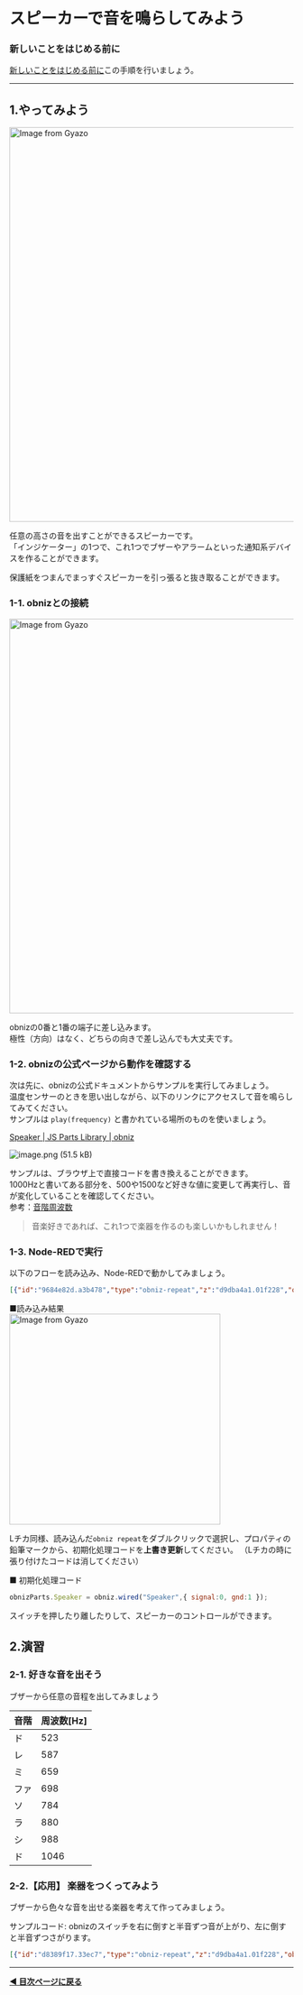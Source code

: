 # スピーカーで音を鳴らしてみよう


### **新しいことをはじめる前に**  

[新しいことをはじめる前に](../before-start.md)この手順を行いましょう。

---

## 1.やってみよう

<a href="https://gyazo.com/c39a8d243cc56f5e5e788bcc05a68d57"><img src="https://i.gyazo.com/c39a8d243cc56f5e5e788bcc05a68d57.jpg" alt="Image from Gyazo" width="700"/></a>

任意の高さの音を出すことができるスピーカーです。  
「インジケーター」の1つで、これ1つでブザーやアラームといった通知系デバイスを作ることができます。

保護紙をつまんでまっすぐスピーカーを引っ張ると抜き取ることができます。  

### 1-1. obnizとの接続

<a href="https://i.gyazo.com/76644dcdab7a2bc2b5b7a0149a2667cf"><img src="https://i.gyazo.com/76644dcdab7a2bc2b5b7a0149a2667cf.jpg" alt="Image from Gyazo" width="700"/></a>

obnizの0番と1番の端子に差し込みます。  
極性（方向）はなく、どちらの向きで差し込んでも大丈夫です。

### 1-2. obnizの公式ページから動作を確認する

次は先に、obnizの公式ドキュメントからサンプルを実行してみましょう。  
温度センサーのときを思い出しながら、以下のリンクにアクセスして音を鳴らしてみてください。  
サンプルは `play(frequency)` と書かれている場所のものを使いましょう。

[Speaker | JS Parts Library | obniz](https://docs.obniz.com/ja/sdk/parts/Speaker/README.md)

![image.png (51.5 kB)](https://img.esa.io/uploads/production/attachments/3062/2019/06/20/8131/3641c01c-67aa-4150-8074-b4c949fd16c7.png)

サンプルは、ブラウザ上で直接コードを書き換えることができます。  
1000Hzと書いてある部分を、500や1500など好きな値に変更して再実行し、音が変化していることを確認してください。  
参考：[音階周波数](https://tomari.org/main/java/oto.html)

> 音楽好きであれば、これ1つで楽器を作るのも楽しいかもしれません！

### 1-3. Node-REDで実行

以下のフローを読み込み、Node-REDで動かしてみましょう。


```json
[{"id":"9684e82d.a3b478","type":"obniz-repeat","z":"d9dba4a1.01f228","obniz":"","name":"","interval":"100","code":"msg.payload = await obniz.switch.getWait();\n\nif (msg.payload === 'push') {\n    // 押されたとき\n    obniz.display.clear(); // 画面を消去\n    obniz.display.print('beep!');  // beep! と画面に表示\n    obnizParts.Speaker.play(1000); // 1000Hz で音を鳴らす\n} else {\n    // 何も押していない\n    obniz.display.clear(); // 画面を消去\n    obniz.display.print('silent');  // silent と画面に表示\n    obnizParts.Speaker.stop(); // 音をとめる\n}\n\nreturn msg;","x":270,"y":280,"wires":[["f8e3da0b.78b968"]]},{"id":"f8e3da0b.78b968","type":"debug","z":"d9dba4a1.01f228","name":"","active":true,"tosidebar":true,"console":false,"tostatus":false,"complete":"false","statusVal":"","statusType":"auto","x":470,"y":280,"wires":[]}]
```
■読み込み結果  
<a href="https://gyazo.com/c5e4d78c48e149bd3c50c56423a76289"><img src="https://gyazo.com/c5e4d78c48e149bd3c50c56423a76289.png" alt="Image from Gyazo" width="374"/></a>  


Lチカ同様、読み込んだ`obniz repeat`をダブルクリックで選択し、プロパティの鉛筆マークから、初期化処理コードを**上書き更新**してください。
（Lチカの時に張り付けたコードは消してください）

■ 初期化処理コード
```javascript
obnizParts.Speaker = obniz.wired("Speaker",{ signal:0, gnd:1 });
```

スイッチを押したり離したりして、スピーカーのコントロールができます。


## 2.演習

### 2-1. 好きな音を出そう

ブザーから任意の音程を出してみましょう

| 音階 | 周波数[Hz] |
| ---- | ---------- |
| ド   | 523        |
| レ   | 587        |
| ミ   | 659        |
| ファ | 698        |
| ソ   | 784        |
| ラ   | 880        |
| シ   | 988        |
| ド   | 1046       |


### 2-2.【応用】 楽器をつくってみよう

ブザーから色々な音を出せる楽器を考えて作ってみましょう。


サンプルコード: obnizのスイッチを右に倒すと半音ずつ音が上がり、左に倒すと半音ずつさがります。
```json
[{"id":"d8389f17.33ec7","type":"obniz-repeat","z":"d9dba4a1.01f228","obniz":"","name":"","interval":"100","code":"msg.payload = await obniz.switch.getWait();\n\nlet freq = context.get('freq')||523; // 周波数用のコンテキストを参照（無ければ初期化）\nlet note_number = context.get('note')||72; // MIDIノート番号// ノート番号用のコンテキストを参照（無ければ初期化）\n\nobniz.display.clear(); // 画面を消去\n\nif (msg.payload === 'push') {\n // スイッチが押されている状態\n obnizParts.Speaker.play(freq); // 音を鳴らす\n} else if (msg.payload === 'right') {\n // 右にスイッチを倒したとき\n if (note_number < 127) note_number++; // ノート番号+1\n freq = Math.round(440 * (2 ** ((note_number - 69) / 12))); // 周波数を再計算\n} else if (msg.payload === 'left') {\n // 左にスイッチを倒したとき\n if (note_number > 0) note_number--; // ノート番号-1\n freq = Math.round(440 * (2 ** ((note_number - 69) / 12))); // 周波数を再計算\n} else {\n // スイッチが押されていない状態\n obnizParts.Speaker.stop(); // 音を停止する\n}\ncontext.set('freq',freq);//現在の周波数をコンテキストへ保存\ncontext.set('note',note_number);//現在のノート番号をコンテキストへ保存\nobniz.display.print(freq); // 現在の周波数を表示\n\nreturn msg;","x":270,"y":280,"wires":[["4855899b.7e8ee8"]]},{"id":"4855899b.7e8ee8","type":"debug","z":"d9dba4a1.01f228","name":"","active":true,"tosidebar":true,"console":false,"tostatus":false,"complete":"false","statusVal":"","statusType":"auto","x":450,"y":280,"wires":[]}]
```


---

**[◀ 目次ページに戻る](../readme.md)**